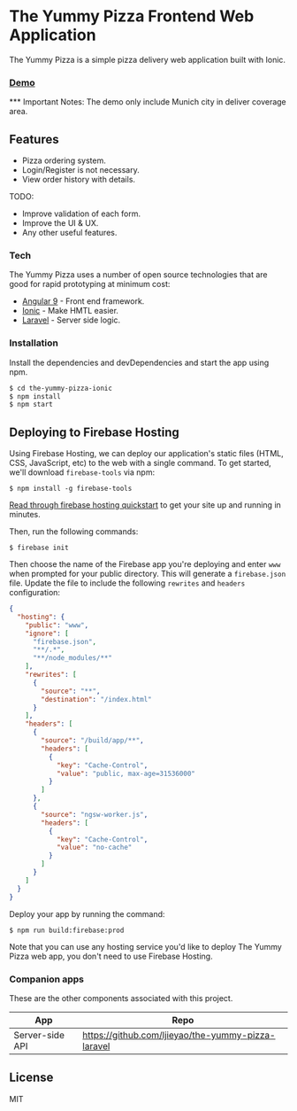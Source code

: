 # The Yummy Pizza Frontend Web Application

The Yummy Pizza is a simple pizza delivery web application built with Ionic. 

### [Demo](https://the-yummy-pizza.web.app/)
*** Important Notes: The demo only include Munich city in deliver coverage area.

## Features
  
  - Pizza ordering system.
  - Login/Register is not necessary.
  - View order history with details.

TODO:
  - Improve validation of each form.
  - Improve the UI & UX.
  - Any other useful features.

### Tech
The Yummy Pizza uses a number of open source technologies that are good for rapid prototyping at minimum cost:

* [Angular 9](https://angular.io/) - Front end framework.
* [Ionic](https://ionicframework.com/) - Make HMTL easier.
* [Laravel](https://laravel.com/) - Server side logic.


### Installation

Install the dependencies and devDependencies and start the app using npm.

```sh
$ cd the-yummy-pizza-ionic
$ npm install
$ npm start
```

## Deploying to Firebase Hosting

Using Firebase Hosting, we can deploy our application's static files (HTML, CSS, JavaScript, etc) to the web with a single command. To get started, we'll download `firebase-tools` via npm:

```
$ npm install -g firebase-tools
```

[Read through firebase hosting quickstart](https://firebase.google.com/docs/hosting/quickstart) to get your site up and running in minutes.

Then, run the following commands:

```
$ firebase init
```

Then choose the name of the Firebase app you're deploying and enter `www` when prompted for your public directory. This will generate a `firebase.json` file. Update the file to include the following `rewrites` and `headers` configuration:

```json
{
  "hosting": {
    "public": "www",
    "ignore": [
      "firebase.json",
      "**/.*",
      "**/node_modules/**"
    ],
    "rewrites": [
      {
        "source": "**",
        "destination": "/index.html"
      }
    ],
    "headers": [
      {
        "source": "/build/app/**",
        "headers": [
          {
            "key": "Cache-Control",
            "value": "public, max-age=31536000"
          }
        ]
      },
      {
        "source": "ngsw-worker.js",
        "headers": [
          {
            "key": "Cache-Control",
            "value": "no-cache"
          }
        ]
      }
    ]
  }
}

```

Deploy your app by running the command:

```
$ npm run build:firebase:prod
```

Note that you can use any hosting service you'd like to deploy The Yummy Pizza web app, you don't need to use Firebase Hosting.

### Companion apps

These are the other components associated with this project.

| App | Repo |
| ------ | ------ |
| Server-side API | https://github.com/ljieyao/the-yummy-pizza-laravel |


License
----
MIT
